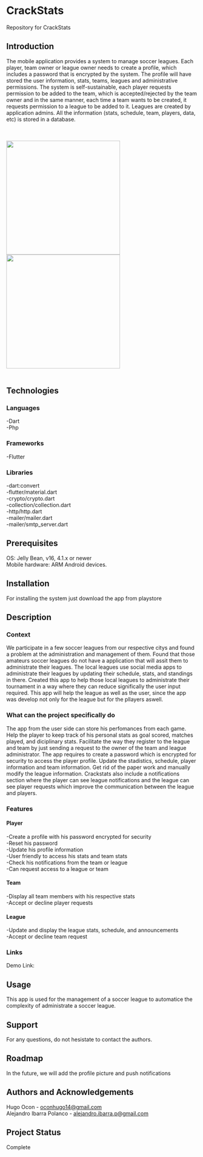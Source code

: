 # CrackStats
Repository for CrackStats

## Introduction
The mobile application provides a system to manage soccer leagues. Each player, team owner or league owner needs to create a profile, which includes a password that is encrypted by the system. The profile will have stored the user information, stats, teams, leagues and administrative permissions. The system is self-sustainable, each player requests permission to be added to the team, which is accepted/rejected by the team owner and in the same manner, each time a team wants to be created, it requests permission to a league to be added to it. Leagues are created by application admins. All the information (stats, schedule, team, players, data, etc) is stored in a database. 

<br/><br/>
<img src = "Images/csmain.PNG" width = "300" style="float:left" > 
<img src = "Images/csdemo1.PNG" width = "300" style="position:static;left:200px">
<br/><br/>

## Technologies
### Languages
-Dart<br/>
-Php<br/>
### Frameworks
-Flutter<br/>
### Libraries
-dart:convert <br/>
-flutter/material.dart<br/>
-crypto/crypto.dart<br/>
-collection/collection.dart<br/>
-http/http.dart<br/>
-mailer/mailer.dart<br/>
-mailer/smtp_server.dart<br/>

## Prerequisites
OS: Jelly Bean, v16, 4.1.x or newer<br/>
Mobile hardware: ARM Android devices.
    
## Installation
For installing the system just download the app from playstore

## Description
### Context
We participate in a few soccer leagues from our respective citys and found a problem at the administration and management of them. Found that those amateurs soccer leagues do not have a application that will assit them to administrate their leagues. The local leagues use social media apps to administrate their leagues by updating their schedule, stats, and standings in there.
Created this app to help those local leagues to administrate their tournament in a way where they can reduce significally the user input required. This app will help the league as well as the user, since the app was develop not only for the league but for the pllayers aswell.
		
### What can the project specifically do
The app from the user side can store his perfomances from each game. Help the player to keep track of his personal stats as goal scored, matches played, and diciplinary stats.  Facilitate the way they register to the league and team by just sending a request to the owner of the team and league administrator. The app requires to create a password which is encrypted for security to access the player profile.
Update the stadistics, schedule, player information and team information. Get rid of the paper work and manually modify the league information. Crackstats also include a notifications section where the player can see league notifications and the league can see player requests which improve the communication between the league and players.

### Features
#### Player
-Create a profile with his password encrypted for security<br/>
-Reset his password<br/>
-Update his profile information<br/>
-User friendly to access his stats and team stats<br/>
-Check his notifications from the team or league<br/>
-Can request access to a league or team<br/>
#### Team
-Display all team members with his respective stats<br/>
-Accept or decline player requests<br/>
#### League
-Update and display the league stats, schedule, and announcements<br/>
-Accept or decline team request<br/>
	
### Links
Demo Link: 

## Usage
This app is used for the management of a soccer league to automatice the complexity of administrate a soccer league.

## Support
For any questions, do not hesistate to contact the authors.

## Roadmap
In the future, we will add the profile picture and push notifications

## Authors and Acknowledgements
Hugo Ocon - oconhugo14@gmail.com <br/> Alejandro Ibarra Polanco - alejandro.ibarra.p@gmail.com 

## Project Status
Complete
